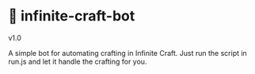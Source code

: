 # 🚀 infinite-craft-bot

v1.0


A simple bot for automating crafting in Infinite Craft.
Just run the script in run.js and let it handle the crafting for you.


